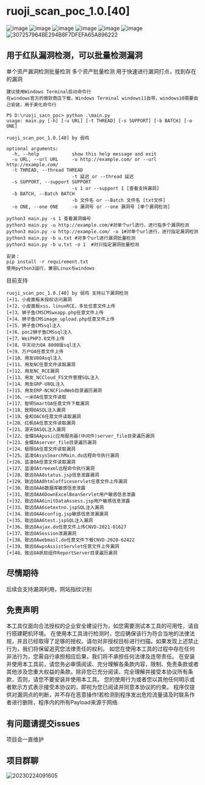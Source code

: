 # ruoji_scan_poc_1.0.[40]
![image](https://user-images.githubusercontent.com/79234113/221392574-080836b3-8925-4de7-8a4a-f2db70baa485.png)
![image](https://user-images.githubusercontent.com/79234113/221392589-b5b81cda-04c9-4c3a-9157-045eb3de7400.png)
![image](https://user-images.githubusercontent.com/79234113/220616400-ff15fb67-aba4-44e4-854f-853e981eaed6.png)
![image](https://user-images.githubusercontent.com/79234113/220616464-05f1c541-508f-4e03-a59e-e36129c09448.png)
![image](https://user-images.githubusercontent.com/79234113/220616640-9ad857be-49af-4de4-bc09-7099436bf98c.png)
![image](https://user-images.githubusercontent.com/79234113/220616789-343093a2-c9ff-4cf9-b570-b496e8f2e374.png)
![307257964BE294B8F7DFEFA65A896222](https://user-images.githubusercontent.com/79234113/221392610-def4338d-26b1-4bd7-b318-12aa096cc2ac.jpg)


## 用于红队漏洞检测，可以批量检测漏洞

单个资产漏洞检测批量检测
多个资产批量检测
用于快速进行漏洞打点，找到存在的漏洞

```
建议使用Windows Terminal启动命令行
在windows官方的微软商店下载，Windows Terminal windows11自带，windows10需要自己安装，用于美化命令行

PS D:\ruoji_sacn_poc> python .\main.py            
usage: main.py [-h] [-u URL] [-t THREAD] [-s SUPPORT] [-b BATCH] [-o ONE]

ruoji_scan_poc_1.0.[40] by 弱鸡

optional arguments:
  -h, --help            show this help message and exit
  -u URL, --url URL     -u http://example.com/ or --url http://example.com/
  -t THREAD, --thread THREAD
                        -t 延迟 or --thread 延迟
  -s SUPPORT, --support SUPPORT
                        -s 1 or --support 1 [查看支持漏洞]
  -b BATCH, --Batch BATCH
                        -b 文件名 or --Batch 文件名 [txt文件]
  -o ONE, --one ONE     -o 漏洞号 or --one 漏洞号 [单个漏洞检测]

python3 main.py -s 1 查看漏洞编号
python3 main.py -u http://example.com/#对单个url进行，进行指多个漏洞检测
python3 main.py -u http://example.com/ -o 1#对单个url进行，进行指定漏洞检测
python3 main.py -b u.txt #对多个url进行漏洞批量检测
python3 main.py -b u.txt -o 1  #对只指定漏洞批量检测
```
```
安装：
pip install -r requirement.txt
使用python3运行，兼容Linux与windows
```
目前支持
```
ruoji_scan_poc_1.0.[40] by 弱鸡 支持以下漏洞检测
[+]1、小皮面板未授权访问漏洞
[+]2、小皮面板xss，linuxRCE，多处任意文件上传
[+]3、狮子鱼CMSCMSwxapp.php任意文件上传
[+]4、狮子鱼CMSimage_upload.php任意文件上传
[+]5、狮子鱼CMSsql注入
[+]6、poc2狮子鱼CMSsql注入
[+]7、WeiPHP3.0文件上传
[+]8、华天动力OA 8000版sql注入
[+]9、万户OA任意文件上传
[+]10、用友U8OAsql注入
[+]11、用友NC任意文件读取漏洞
[+]12、用友NC_RCE漏洞
[+]13、用友_NCCloud_FS文件管理SQL注入
[+]14、用友GRP-U8QL注入
[+]15、用友ERP-NCNCFindWeb目录遍历漏洞
[+]16、一米OA任意文件读取
[+]17、智明SmartOA任意文件下载漏洞
[+]18、致翔OASQL注入漏洞
[+]19、金和OAC6任意文件读取漏洞
[+]20、红帆OA任意文件读取漏洞
[+]21、源天OASQL注入漏洞
[+]22、金蝶OAApusic应用服务器(中间件)server_file目录遍历漏洞
[+]23、金蝶OAserver_file目录遍历漏洞
[+]24、极限OA任意文件读取漏洞
[+]25、蓝凌OAsysSearchMain.do远程命令执行漏洞
[+]26、蓝凌OA任意文件读取漏洞
[+]27、蓝凌OAtreexml远程命令执行漏洞
[+]28、致远OAA8status.jsp信息泄露漏洞
[+]29、致远OAA8htmlofficeservlet任意文件上传漏洞
[+]30、致远OAA6数据库敏感信息泄露
[+]31、致远OAA6DownExcelBeanServlet用户敏感信息泄露
[+]32、致远OAA6initDataAssess.jsp用户敏感信息泄露
[+]33、致远OAA6setextno.jspSQL注入漏洞
[+]34、致远OAA6config.jsp敏感信息泄漏漏洞
[+]35、致远OAA6test.jspSQL注入漏洞
[+]36、致远OAajax.do任意文件上传CNVD-2021-01627
[+]37、致远OASession泄漏漏洞
[+]38、致远OAwebmail.do任意文件下载CNVD-2020-62422
[+]39、致远OAwpsAssistServlet任意文件上传漏洞
[+]40、致远OA帆软组件ReportServer目录遍历漏洞
```

## 尽情期待
后续会支持漏洞利用，网站指纹识别

## 免责声明

本工具仅面向合法授权的企业安全建设行为，如您需要测试本工具的可用性，请自行搭建靶机环境。
在使用本工具进行检测时，您应确保该行为符合当地的法律法规，并且已经取得了足够的授权。请勿对非授权目标进行扫描。如果发现上述禁止行为，我们将保留追究您法律责任的权利。
如您在使用本工具的过程中存在任何非法行为，您需自行承担相应后果，我们将不承担任何法律及连带责任。
在安装并使用本工具前，请您务必审慎阅读、充分理解各条款内容，限制、免责条款或者其他涉及您重大权益的条款。除非您已充分阅读、完全理解并接受本协议所有条款，否则，请您不要安装并使用本工具。
您的使用行为或者您以其他任何明示或者默示方式表示接受本协议的，即视为您已阅读并同意本协议的约束。
程序仅提供对漏洞点的判断，并不存在恶意操作!若检测到程序发出危险流量请及时联系作者进行删除，程序内的所有Payload来源于网络.

## 有问题请提交issues
项目会一直维护
## 项目群聊
![20230224091605](https://user-images.githubusercontent.com/79234113/221068048-de1dca82-502d-4db7-8952-b84a32528cfd.png)
